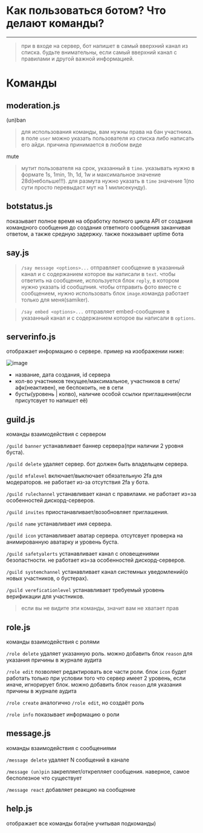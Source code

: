 # Как пользоваться ботом? Что делают команды?
---
> при в входе на сервер, бот напишет в самый вверхний канал из списка. будьте внимательны, если самый вверхний канал с правилами и другой важной информацией.

# Команды
## moderation.js
(un)ban
> для использования команды, вам нужны права на бан участника. в поле `user` можно указать пользователя из списка либо написать его айди. причина принимается в любом виде

mute
> мутит пользователя на срок, указанный в `time`. указывать нужно в формате 1s, 1min, 1h, 1d, 1w и максимальное значение 28d(небольше!!!). для размута нужно указать в `time` значение 1(по сути просто перевыдаст мут на 1 милисекунду).

## botstatus.js
показывает полное время на обработку полного цикла API от создания командного сообщения до создания ответного сообщения заканчивая ответом, а также средную задержку. также показывает uptime бота

## say.js
> `/say message <options>...`
отправляет сообщение в указанный канал и с содержанием которое вы написали в `text`. чтобы ответить на сообщение, используется блок `reply`, в котором нужно указать id сообщпния. чтобы отправить фото вместе с сообщением, нужно использовать блок `image`.команда работает только для меня(samiker).
 
> `/say embed <options>...` отправляет embed-сообщение в указанный канал и с содержанием которое вы написали в `options`. 

## serverinfo.js
отображает информацию о сервере. пример на изображении ниже:

![image](https://github.com/user-attachments/assets/5a108796-730a-4cee-83db-e220ce3c4c4a)

- название, дата создания, id сервера
- кол-во участников текущее/максимальное, участников в сети/афк(неактивен), не беспокоить, не в сети
- бусты(уровень | колво), наличие особой ссылки приглашения(если присутсвует то напишет её)

## guild.js
команды взаимодействия с сервером

`/guild banner` устанавливает баннер сервера(при наличии 2 уровня буста).

`/guild delete` удаляет сервер. бот должен быть владельцем сервера.

`/guild mfalevel` включает/выключает обязательную 2fa для модераторов. не работает из-за отсутствия 2fa у бота.

`/guild rulechannel` устанавливает канал с правилами. не работает из=за особенностей дискорд-серверов.

`/guild invites` приостанавливает/возобновляет приглашения.

`/guild name` устанавливает имя сервера.

`/guild icon` устанавливает аватар сервера. отсутсвует проверка на анимированную аватарку и уровень буста.

`/guild safetyalerts` устанавливает канал с оповещениями безопастности. не работает из=за особенностей дискорд-серверов.

`/guild systemchannel` устанавливает канал системных уведомлений(о новых участников, о бустерах).

`/guild vereficationlevel` устанавливает требуемый уровень верификации для участников.

> если вы не видите эти команды, значит вам не хватает прав

## role.js
команды взаимодействия с ролями

`/role delete` удаляет указанную роль. можно добавить блок `reason` для указания причины в журнале аудита

`/role edit` позволяет редактировать все части роли. блок `icon` будет работать только при условии того что сервер имеет 2 уровень, если иначе, игнорирует блок. можно добавить блок `reason` для указания причины в журнале аудита

`/role create` аналогично `/role edit`, но создаёт роль

`/role info` показывает информацию о роли

## message.js
команды взаимодействия с сообщениями

`/message delete` удаляет N сообщений в канале

`/message (un)pin` закрепляет/открепляет сообщения. наверное, самое бесполезное что существует

`/message react` добавляет реакцию на сообщение

## help.js 
отображает все команды бота(не учитывая подкоманды)
